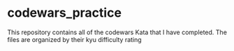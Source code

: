 # codewars_practice
This repository contains all of the codewars Kata that I have completed. The files are organized by their kyu difficulty rating
